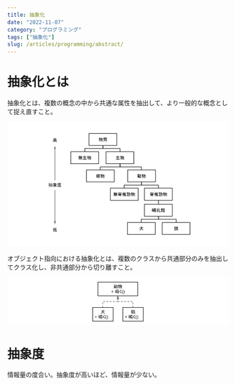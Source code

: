 ```yaml
---
title: 抽象化
date: "2022-11-07"
category: "プログラミング"
tags: ["抽象化"]
slug: /articles/programming/abstract/
---
```


# 抽象化とは
抽象化とは、複数の概念の中から共通な属性を抽出して、より一般的な概念として捉え直すこと。

![抽象度](./abstract.jpg)

オブジェクト指向における抽象化とは、複数のクラスから共通部分のみを抽出してクラス化し、非共通部分から切り離すこと。

![抽象度](./objective-abstract.jpg)

# 抽象度
情報量の度合い。抽象度が高いほど、情報量が少ない。
